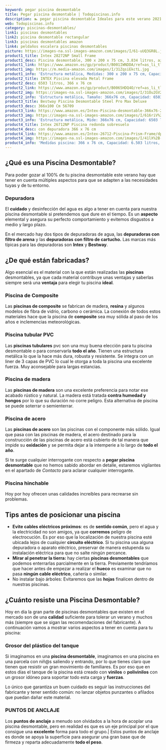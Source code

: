 ```yaml
---
keyword: pegar piscina desmontable
title: Pegar piscina desmontable | Todopiscinas.info
description: 🏊 pegar piscina desmontable Ideales para este verano 2021. Aquí puedes comprar pegar piscina desmontable y comparar con otras similares. No dejes escapar pegar piscina desmontable a un precio realmente tentador.
web: Todopiscinas.info
category: piscinas-desmontables/
link1: piscinas desmontables
link2: piscina desmontable rectangular
link3: piscinas desmontables amazon
link4: peldaños escalera piscinas desmontables
picture: https://images-na.ssl-images-amazon.com/images/I/61-uUQ3GR8L.jpg
product1_title: Intex 28272NP Small Frame
product1_desc: Piscina desmontable, 300 x 200 x 75 cm, 3.834 litros, azul
product1_link: https://www.amazon.es/gp/product/B001IWNDDA/ref=as_li_tl?ie=UTF8&camp=3638&creative=24630&creativeASIN=B001IWNDDA&linkCode=as2&tag=todopiscinas0e-21&linkId=25b9d647487c889cb6ef56ed63f50ca1
product1_img: https://m.media-amazon.com/images/I/31ZqsiEkctL.jpg
product1_info: 'Estructura metálica, Medidas: 300 x 200 x 75 cm, Capacidad: 3.834 litros, Para 6 personas (+ 6 años), Fácil montaje, Forma rectangular'
product2_title: INTEX Piscina elevada Metal Frame
product2_desc: 6503 litros, 366 x 76 cm
product2_link: https://www.amazon.es/gp/product/B0065HDQ4O/ref=as_li_tl?ie=UTF8&camp=3638&creative=24630&creativeASIN=B0065HDQ4O&linkCode=as2&tag=todopiscinas0e-21&linkId=ed2430e3ba564d3527ee103df33ed7b3
product2_img: https://images-na.ssl-images-amazon.com/images/I/31Ou2GV2SAL.jpg
product2_info: 'Estructura metálica, Tamaño: 366x76 cm, Capacidad: 6503 litros, Forma circular, De 4 a 7 personas (+6 años)'
product3_title: Bestway Piscina Desmontable Steel Pro Max Deluxe
product3_desc: 366x100 Cm 56709
product3_link: https://www.amazon.es/Intex-Piscina-desmontable-366x76-28210NP/dp/B0065HDQ4O?__mk_es_ES=%C3%85M%C3%85%C5%BD%C3%95%C3%91&crid=25UQGV9HG2INI&dchild=1&keywords=piscinas+desmontables&qid=1615854176&sprefix=piscinas+dem%2Caps%2C201&sr=8-5&linkCode=ll1&tag=todopiscinas0e-21&linkId=34f200977c6cbaab1f3f4d9ac0e64755&language=es_ES&ref_=as_li_ss_tl
product3_img: https://images-na.ssl-images-amazon.com/images/I/616riV%2BiY3L.jpg
product3_info: 'Estructura metálica, Mide: 366x76 cm, Capacidad: 6503 litros, De 4 a 7 personas mayores de 6 años, Forma circular, Tecnología Super-Tough'
product4_title: Intex 26712NP Piscina redonda sobresuelo
product4_desc: con depuradora 366 x 76 cm
product4_link: https://www.amazon.es/Intex-26712-Piscina-Prism-Frame/dp/B07FB823GL?__mk_es_ES=%C3%85M%C3%85%C5%BD%C3%95%C3%91&dchild=1&keywords=piscinas+desmontables+con+depuradora&qid=1615936418&sr=8-5&linkCode=ll1&tag=todopiscinas0e-21&linkId=d98699de7830cd471766fa1daa36de34&language=es_ES&ref_=as_li_ss_tl
product4_img: https://images-na.ssl-images-amazon.com/images/I/41lX%2B-YpibL.jpg
product4_info: 'Medidas piscina: 366 x 76 cm, Capacidad: 6.503 litros, Incluye depuradora de cartucha A, Lona resistente triple capa'
---
```


## ¿Qué es una Piscina Desmontable?



Para poder gozar al 100% de tu piscina desmontable este verano  hay que tener en cuenta múltiples aspectos para que se adapten a las necesidades tuyas y de tu entorno.

<brand-panel :title=product1_title :desc=product1_desc :img=product1_img :link=product1_link></brand-panel>

<stats-list :link1=link1 :link2=link2 :link3=link3 :link4=link4 :category=category></stats-list>


### Depuradora

El **cuidado** y desinfección del agua es algo a tener en cuenta para nuestra piscina desmontable si pretendemos que dure en el tiempo. Es un **aspecto** elemental y asegura su perfecto comportamiento y evitemos disgustos a medio y largo plazo.

En el mercado hay dos tipos de depuradoras de agua, las **depuradoras con filtro de arena** y  las **depuradoras** **con filtro de cartucho.** Las marcas más típicas para las depuradoras son **Intex** y **Bestway**.


## ¿De qué  están fabricadas?

Algo esencial es el material con la que están realizadas las **piscinas** desmontables, ya que cada material contribuye unas ventajas y saberlas siempre será una **ventaja** para elegir tu piscina **ideal**.


### Piscina de Composite

Las **piscinas de composite** se fabrican de madera, **resina** y algunos modelos de fibra de vidrio, carbono o cerámica. La conexión de todos estos materiales hace que la piscina de **composite** sea muy sólida al paso de los años e inclemencias meteorológicas.


### Piscina tubular PVC

Las **piscinas tubulares** pvc son una muy buena elección para tu piscina desmontable o para conservarla **todo el año**. Tienen una estructura metálica lo que la hace más dura, robusta y resistente. Se integra con un liner de 3 capas de PVC lo cual le otorga a toda la piscina una excelente fuerza. Muy aconsejable para largas estancias.


### Piscina de madera

Las **piscinas de madera** son una excelente preferencia para notar ese acabado rústico y natural. La madera está tratada **contra humedad y hongos** por lo que su duración no corre peligro. Esta alternativa de piscina se puede soterrar o semienterrar.


### Piscina de acero

Las **piscinas de acero** son las piscinas con el componente más sólido. Igual que pasa con las piscinas de madera, el acero destinado para la construcción de las piscinas de acero está cubierto de tal manera que impide su **oxidación** y se permita dejar a la intemperie a lo largo de **todo el año**.

Si te surge cualquier interrogante con respecto a **pegar piscina desmontable** que no hemos sabido abordar en detalle, estaremos vigilantes en el apartado de _Contacto_ para aclarar cualquier interrogante.


### Piscina hinchable

 Hoy por hoy ofrecen unas calidades increíbles para recrearse sin problemas.


## Tips antes de posicionar una piscina



*   **Evite cables eléctricos próximos**: es de **sentido común**, pero el agua y la electricidad no son amigos, ya que **corremos** peligro de electrocución. Es por eso que la localización de nuestra piscina esté ubicada lejos de cualquier **circuito eléctrico**. Si tu piscina usa alguna depuradora o aparato eléctrico, preservar de manera estupenda su instalación eléctrica para que no salte ningún percance.
*   **Mirar al penetrar la tierra:** hay ciertas **piscinas desmontables** que podemos enterrarlas parcialmente en la tierra. Previamente tendríamos que hacer antes de empezar a realizar el **hueco** es examinar que no pasa **ningún cable eléctrico**, cañería o similar.
*   No instalar bajo árboles: Evitaremos que las **hojas** finalicen dentro de nuestras piscinas.

<external-banner></external-banner>



## ¿Cuánto resiste una Piscina Desmontable?

Hoy en dia la gran parte de piscinas desmontables que existen en el mercado son de una **calidad** suficiente para tolerar un verano y muchos más (siempre que se sigan las recomendaciones del fabricante). A continuación vamos a mostrar varios aspectos a tener en cuenta para tu piscina:


### Grosor del plástico del tanque

Si imaginamos en una **piscina desmontable**, imaginamos en una piscina en una parcela con niñ@s saliendo y entrando, por lo que tienes claro que tienen que resistir un gran movimiento de familiares. Es por eso que en estos días el tanque de la piscina está creado con **vinilos** o **polivinilos** con un grosor idóneo para soportar todo esta carga y **fuerzas**.

Lo único que garantiza un	 buen cuidado es seguir las instrucciones del fabricante y tener sentido común: no lanzar objetos punzantes o afilados que puedan dañar este material.


### PUNTOS DE ANCLAJE

Los **puntos de anclaje** a menudo son olvidados a la hora de acoplar una piscina desmontable, pero en realidad es que es un eje principal por el que consigue una **excelente** forma para todo el grupo.| Estos puntos de anclaje es donde se apoya la superficie para asegurar una gran base que de firmeza y reparta adecuadamente **todo el peso**.